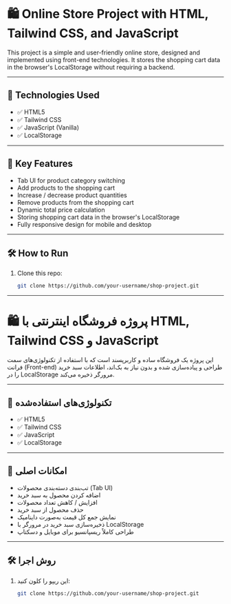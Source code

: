 # 🛍️ Online Store Project with HTML, Tailwind CSS, and JavaScript

This project is a simple and user-friendly online store, designed and implemented using front-end technologies. It stores the shopping cart data in the browser's LocalStorage without requiring a backend.

---

## 🚀 Technologies Used

- ✅ HTML5
- ✅ Tailwind CSS
- ✅ JavaScript (Vanilla)
- ✅ LocalStorage

---

## 🎯 Key Features

- Tab UI for product category switching
- Add products to the shopping cart
- Increase / decrease product quantities
- Remove products from the shopping cart
- Dynamic total price calculation
- Storing shopping cart data in the browser's LocalStorage
- Fully responsive design for mobile and desktop

---

## 🛠️ How to Run

1. Clone this repo:
   ```bash
   git clone https://github.com/your-username/shop-project.git

--------------------------------------------------------------------------------------------------------------------------------------------------------------------
# 🛍️ پروژه فروشگاه اینترنتی با HTML, Tailwind CSS و JavaScript

این پروژه یک فروشگاه ساده و کاربرپسند است که با استفاده از تکنولوژی‌های سمت فرانت (Front-end) طراحی و پیاده‌سازی شده و بدون نیاز به بک‌اند، اطلاعات سبد خرید را در LocalStorage مرورگر ذخیره می‌کند.

---


## 🚀 تکنولوژی‌های استفاده‌شده

- ✅ HTML5
- ✅ Tailwind CSS
- ✅ JavaScript 
- ✅ LocalStorage

---

## 🎯 امکانات اصلی

- تب‌بندی دسته‌بندی محصولات (Tab UI)
- اضافه کردن محصول به سبد خرید
- افزایش / کاهش تعداد محصولات
- حذف محصول از سبد خرید
- نمایش جمع کل قیمت به‌صورت داینامیک
- ذخیره‌سازی سبد خرید در مرورگر با LocalStorage
- طراحی کاملاً ریسپانسیو برای موبایل و دسکتاپ

---

## 🛠️ روش اجرا

1. این ریپو را کلون کنید:
   ```bash
   git clone https://github.com/your-username/shop-project.git

